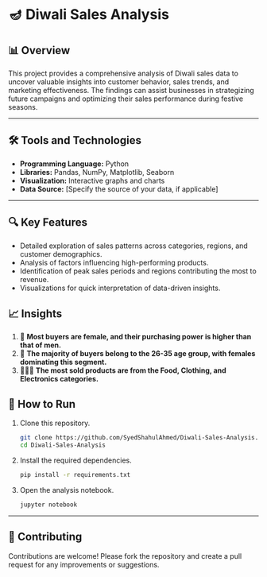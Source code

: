 # 🪔 Diwali Sales Analysis

## 📊 Overview  
This project provides a comprehensive analysis of Diwali sales data to uncover valuable insights into customer behavior, sales trends, and marketing effectiveness. The findings can assist businesses in strategizing future campaigns and optimizing their sales performance during festive seasons.

---

## 🛠️ Tools and Technologies  
- **Programming Language:** Python  
- **Libraries:** Pandas, NumPy, Matplotlib, Seaborn  
- **Visualization:** Interactive graphs and charts  
- **Data Source:** [Specify the source of your data, if applicable]  

---

## 🔍 Key Features  
- Detailed exploration of sales patterns across categories, regions, and customer demographics.  
- Analysis of factors influencing high-performing products.  
- Identification of peak sales periods and regions contributing the most to revenue.  
- Visualizations for quick interpretation of data-driven insights.  


## 📈 Insights  
1. 👩 **Most buyers are female, and their purchasing power is higher than that of men.**  
2. 🎂 **The majority of buyers belong to the 26-35 age group, with females dominating this segment.**  
3. 🍔👗📱 **The most sold products are from the Food, Clothing, and Electronics categories.**  


## 🚀 How to Run  
1. Clone this repository.  
   ```bash  
   git clone https://github.com/SyedShahulAhmed/Diwali-Sales-Analysis.git  
   cd Diwali-Sales-Analysis  
   ```  
2. Install the required dependencies.  
   ```bash  
   pip install -r requirements.txt  
   ```  
3. Open the analysis notebook.  
   ```bash  
   jupyter notebook  
   ```  

---

## 📢 Contributing  
Contributions are welcome! Please fork the repository and create a pull request for any improvements or suggestions.

